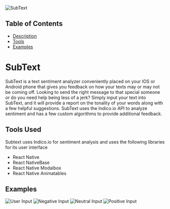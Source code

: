 [logo]: https://github.com/Soul-Potato/subtext/blob/master/public/subText_logo.png "SubText Logo"

![SubText][logo]

## Table of Contents

* [Description](#subtext)
* [Tools](#tools-used)
* [Examples](#examples)


# SubText

 SubText is a text sentiment analyzer conveniently placed on your IOS or Android phone that gives you feedback on how your texts may or may not be coming off. Looking to send the right message to that special someone or do you need help being less of a jerk? Simply input your text into SubText, and it will provide a report on the tonality of your words along with a few helpful suggestions. SubText uses the Indico.io API to analyze sentiment and has a few custom algorithms to provide additional feedback.
 
 ## Tools Used
 
 Subtext uses Indico.io for sentiment analysis and uses the following libraries for its user interface
 
 * React Native
 * React NativeBase
 * React Native Modalbox
 * React Native Animatables
 
 ## Examples
 
 
[example1]: https://s33.postimg.cc/x7ndwefz3/Screenshot_20180828-130508.png "User Input"
[example2]: https://s33.postimg.cc/ibouotca7/Screenshot_20180828-130549.png "Negative Input"
[example3]: https://s33.postimg.cc/h9eo6a16n/Screenshot_20180828-130612.png "Neutral Input"
[example4]: https://s33.postimg.cc/qh6wmzfyn/Screenshot_20180828-130533.png "Positive Input"

![User Input][example1]
![Negative Input][example2]
![Neutral Input][example3]
![Positive Input][example4]
